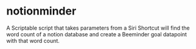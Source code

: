 # notionminder
A Scriptable script that takes parameters from a Siri Shortcut will find the word count of a notion database and create a Beeminder goal datapoint with that word count.
